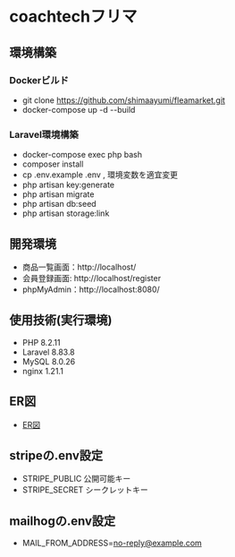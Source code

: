 # coachtechフリマ

## 環境構築
### Dockerビルド
- git clone https://github.com/shimaayumi/fleamarket.git
- docker-compose up -d --build

### Laravel環境構築
- docker-compose exec php bash
- composer install
- cp .env.example .env , 環境変数を適宜変更
- php artisan key:generate
- php artisan migrate
- php artisan db:seed
- php artisan storage:link

## 開発環境
  - 商品一覧画面：http://localhost/  
  - 会員登録画面: http://localhost/register  
  - phpMyAdmin：http://localhost:8080/

## 使用技術(実行環境)
- PHP 8.2.11
- Laravel 8.83.8
- MySQL 8.0.26
- nginx 1.21.1

## ER図
- [ER図](./images/er_repo.png)

## stripeの.env設定
 - STRIPE_PUBLIC 公開可能キー
 - STRIPE_SECRET シークレットキー

## mailhogの.env設定
 - MAIL_FROM_ADDRESS=no-reply@example.com